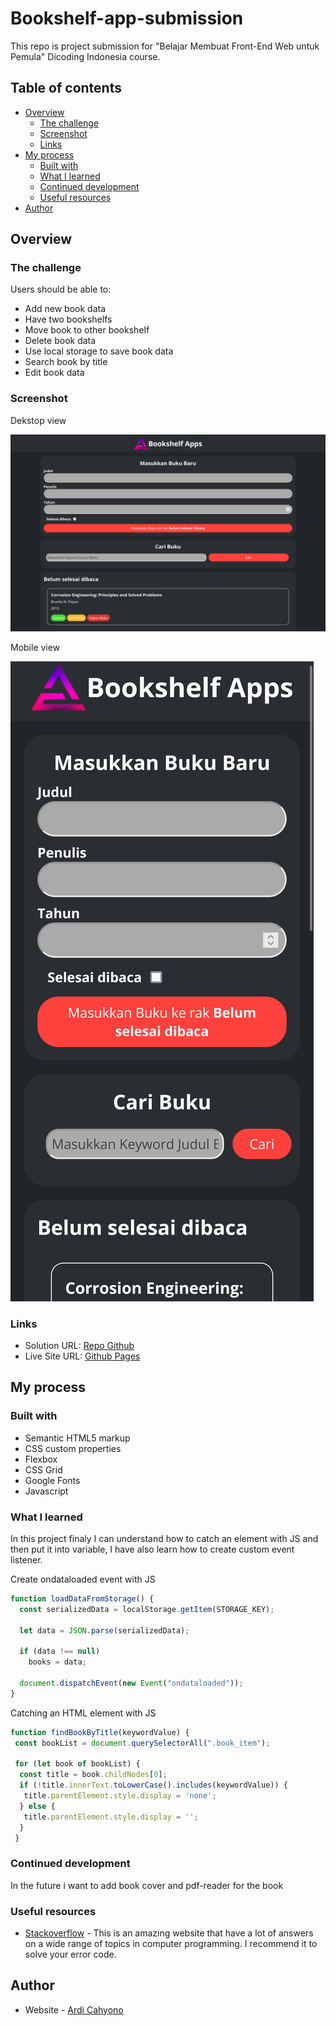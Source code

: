 # Bookshelf-app-submission
This repo is project submission for "Belajar Membuat Front-End Web untuk Pemula" Dicoding Indonesia course.

## Table of contents

- [Overview](#overview)
  - [The challenge](#the-challenge)
  - [Screenshot](#screenshot)
  - [Links](#links)
- [My process](#my-process)
  - [Built with](#built-with)
  - [What I learned](#what-i-learned)
  - [Continued development](#continued-development)
  - [Useful resources](#useful-resources)
- [Author](#author)

## Overview

### The challenge

Users should be able to:

- Add new book data
- Have two bookshelfs
- Move book to other bookshelf
- Delete book data
- Use local storage to save book data
- Search book by title
- Edit book data

### Screenshot

Dekstop view

![](./screenshot-dekstop.png)

Mobile view

![](./screenshot-mobile.png)


### Links

- Solution URL: [Repo Github](https://github.com/ardi-cahyono/bookshelf-app-submission.git)
- Live Site URL: [Github Pages](https://ardi-cahyono.github.io/bookshelf-app-submission/)

## My process

### Built with

- Semantic HTML5 markup
- CSS custom properties
- Flexbox
- CSS Grid
- Google Fonts
- Javascript

### What I learned

In this project finaly I can understand how to catch an element with JS and then put it into variable, I have also learn how to create custom event listener.

Create ondataloaded event with JS
```javascript
function loadDataFromStorage() {
  const serializedData = localStorage.getItem(STORAGE_KEY);

  let data = JSON.parse(serializedData);

  if (data !== null)
    books = data;

  document.dispatchEvent(new Event("ondataloaded"));
}
```
Catching an HTML element with JS
```javascript
function findBookByTitle(keywordValue) {
 const bookList = document.querySelectorAll(".book_item");

 for (let book of bookList) {
  const title = book.childNodes[0];
  if (!title.innerText.toLowerCase().includes(keywordValue)) {
   title.parentElement.style.display = 'none';
  } else {
   title.parentElement.style.display = '';
  }
 }
```

### Continued development

In the future i want to add book cover and pdf-reader for the book

### Useful resources
- [Stackoverflow](https://stackoverflow.com/) - This is an amazing website that have a lot of answers on a wide range of topics in computer programming. I recommend it to solve your error code.

## Author

- Website - [Ardi Cahyono](https://ardi-cahyono.github.io)

